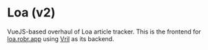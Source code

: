 # Loa (v2)

VueJS-based overhaul of Loa article tracker. This is the frontend for [loa.robr.app](https://loa.robr.app) using [Vril](https://github.com/RobRotell/vril) as its backend.